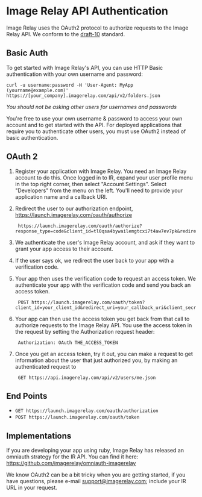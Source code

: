 Image Relay API Authentication
==============================

Image Relay uses the OAuth2 protocol to authorize requests to the Image Relay API. We conform to the [draft-10](http://tools.ietf.org/html/draft-ietf-oauth-v2-10) standard.

Basic Auth
----------

To get started with Image Relay's API, you can use HTTP Basic authentication with your own username and password:

```shell
curl -u username:password -H 'User-Agent: MyApp (yourname@example.com)' https://[your_company].imagerelay.com/api/v2/folders.json
```
_You should not be asking other users for usernames and passwords_

You're free to use your own username & password to access your own account and to get started with the API. For deployed applications that require you to authenticate other users, you must use OAuth2 instead of basic authentication.

OAuth 2
-------

1. Register your application with Image Relay. You need an Image Relay account to do this. Once logged in to IR, expand your user profile menu in the top right corner, then select "Account Settings". Select "Developers" from the menu on the left. You'll need to provide your application name and a callback URI.

2. Redirect the user to our authorization endpoint, https://launch.imagerelay.com/oauth/authorize

        https://launch.imagerelay.com/oauth/authorize?response_type=code&client_id=tl0qsa4bywailemgtcxi7t4aw7ev7pk&redirect_uri=http%3A%2F%2Fdev.lvh.me%3A3001%2Fauth%2Fimagerelay%2Fcallback&state=75eb9a69287f8e2d7836fe1755d719216d02a9a44843dcb7

3. We authenticate the user's Image Relay account, and ask if they want to grant your app access to their account.

4. If the user says ok, we redirect the user back to your app with a verification code.

5. Your app then uses the verification code to request an access token. We authenticate your app with the verification code and send you back an access token.

        POST https://launch.imagerelay.com/oauth/token?client_id=your_client_id&redirect_uri=your_callback_uri&client_secret=your_client_secret&code=code_you_received_in_prior_request

6. Your app can then use the access token you get back from that call to authorize requests to the Image Relay API. You use the access token in the request by setting the Authorization request header:

        Authorization: OAuth THE_ACCESS_TOKEN

7. Once you get an access token, try it out, you can make a request to get information about the user that just authorized you, by making an authenticated request to 

		GET https://api.imagerelay.com/api/v2/users/me.json


End Points
----------

* `GET https://launch.imagerelay.com/oauth/authorization`
* `POST https://launch.imagerelay.com/oauth/token`

Implementations
---------------
If you are developing your app using ruby, Image Relay has released an omniauth strategy for the IR API. You can find it here: https://github.com/imagerelay/omniauth-imagerelay

We know OAuth2 can be a bit tricky when you are getting started, if you have questions, please e-mail support@imagerelay.com; include your IR URL in your request.
